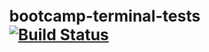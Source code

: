 # bootcamp-terminal-tests [![Build Status](https://app.travis-ci.com/Sbusisolevertjele/bootcamp-terminal-tests.svg?branch=main)](https://app.travis-ci.com/Sbusisolevertjele/bootcamp-terminal-tests)
